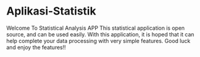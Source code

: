 # Aplikasi-Statistik

Welcome To Statistical Analysis APP
This statistical application is open source, and can be used easily. 
With this application, it is hoped that it can help complete your data processing with very simple features. Good luck and enjoy the features!!
